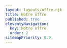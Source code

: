 ```yaml
---
layout: layouts/offre.njk
title: Notre offre
published: true
eleventyNavigation:
  key: Notre offre
  order: 2
sitemapPriority: 0.9
---
```

